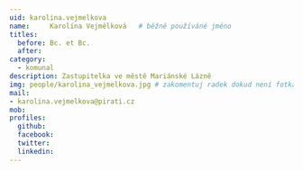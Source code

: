 ```yaml
---
uid: karolina.vejmelkova
name:     Karolína Vejmělková  	# běžně používáné jméno
titles:
  before: Bc. et Bc.
  after:
category:
  - komunal
description: Zastupitelka ve městě Mariánské Lázně
img: people/karolina_vejmelkova.jpg # zakomentuj radek dokud není fotka
mail:
- karolina.vejmelkova@pirati.cz
mob:
profiles:
  github:
  facebook:
  twitter:
  linkedin:
---
```



